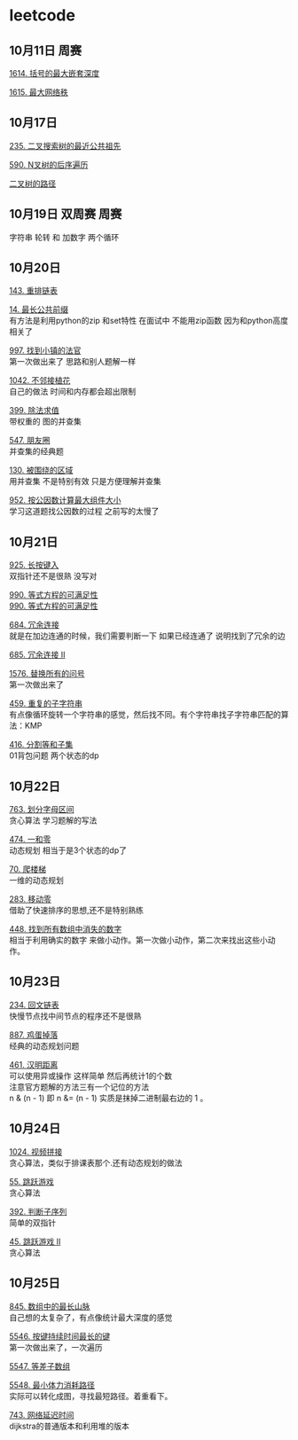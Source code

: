 # leetcode

[  ](  )
## 10月11日	 周赛
[1614. 括号的最大嵌套深度](https://leetcode-cn.com/problems/maximum-nesting-depth-of-the-parentheses/)  

[1615. 最大网络秩](https://leetcode-cn.com/problems/maximal-network-rank/)

## 10月17日
[  235. 二叉搜索树的最近公共祖先 ](https://leetcode-cn.com/problems/lowest-common-ancestor-of-a-binary-search-tree/submissions/)  

[590. N叉树的后序遍历](https://leetcode-cn.com/problems/n-ary-tree-postorder-traversal/)  

[二叉树的路径](https://leetcode-cn.com/problems/binary-tree-paths/)  

## 10月19日  双周赛 周赛
字符串 轮转 和 加数字   两个循环

## 10月20日

[143. 重排链表 ](https://leetcode-cn.com/problems/reorder-list/)  

[14. 最长公共前缀](https://leetcode-cn.com/problems/longest-common-prefix/)  
有方法是利用python的zip 和set特性 在面试中  不能用zip函数 因为和python高度相关了  

[997. 找到小镇的法官](https://leetcode-cn.com/problems/find-the-town-judge/)  
第一次做出来了  思路和别人题解一样  

[1042. 不邻接植花](https://leetcode-cn.com/problems/flower-planting-with-no-adjacent/)  
自己的做法 时间和内存都会超出限制  

[399. 除法求值 ](https://leetcode-cn.com/problems/evaluate-division/)  
带权重的  图的并查集  

[547. 朋友圈](https://leetcode-cn.com/problems/friend-circles/)  
并查集的经典题  

[130. 被围绕的区域](https://leetcode-cn.com/problems/surrounded-regions/)  
用并查集  不是特别有效  只是方便理解并查集  

[952. 按公因数计算最大组件大小](https://leetcode-cn.com/problems/largest-component-size-by-common-factor/)    
学习这道题找公因数的过程  之前写的太慢了  

## 10月21日
[925. 长按键入](https://leetcode-cn.com/problems/long-pressed-name/)   
双指针还不是很熟   没写对  

[990. 等式方程的可满足性](https://leetcode-cn.com/problems/satisfiability-of-equality-equations/?_blank )  
<a href="https://leetcode-cn.com/problems/satisfiability-of-equality-equations/" target="_blank">  990. 等式方程的可满足性  </a>  

[684. 冗余连接](https://leetcode-cn.com/problems/redundant-connection/)  
就是在加边连通的时候，我们需要判断一下  如果已经连通了 说明找到了冗余的边

[685. 冗余连接 II](https://leetcode-cn.com/problems/redundant-connection-ii/)  

[1576. 替换所有的问号](https://leetcode-cn.com/problems/replace-all-s-to-avoid-consecutive-repeating-characters/)  
第一次做出来了  

[459. 重复的子字符串](https://leetcode-cn.com/problems/repeated-substring-pattern/)  
有点像循环旋转一个字符串的感觉，然后找不同。有个字符串找子字符串匹配的算法：KMP  

[416. 分割等和子集](https://leetcode-cn.com/problems/partition-equal-subset-sum/)  
01背包问题   两个状态的dp

## 10月22日
[763. 划分字母区间](https://leetcode-cn.com/problems/partition-labels/)  
贪心算法  学习题解的写法  

[474. 一和零](https://leetcode-cn.com/problems/ones-and-zeroes/)  
动态规划  相当于是3个状态的dp了  

[70. 爬楼梯](https://leetcode-cn.com/problems/climbing-stairs/)  
一维的动态规划  

[283. 移动零](https://leetcode-cn.com/problems/move-zeroes/)  
借助了快速排序的思想,还不是特别熟练  

[448. 找到所有数组中消失的数字](https://leetcode-cn.com/problems/find-all-numbers-disappeared-in-an-array/)  
相当于利用确实的数字 来做小动作。第一次做小动作，第二次来找出这些小动作。

## 10月23日

[234. 回文链表](https://leetcode-cn.com/problems/palindrome-linked-list/)  
快慢节点找中间节点的程序还不是很熟  

[887. 鸡蛋掉落](https://leetcode-cn.com/problems/super-egg-drop/)  
经典的动态规划问题  

[461. 汉明距离](https://leetcode-cn.com/problems/hamming-distance/)  
可以使用异或操作   这样简单  然后再统计1的个数  
注意官方题解的方法三有一个记位的方法  
n & (n - 1) 即 n &= (n - 1) 实质是抹掉二进制最右边的 1 。  

## 10月24日  
[1024. 视频拼接](https://leetcode-cn.com/problems/video-stitching/)  
贪心算法，类似于排课表那个.还有动态规划的做法  

[55. 跳跃游戏](https://leetcode-cn.com/problems/jump-game/)  
贪心算法  

[392. 判断子序列](https://leetcode-cn.com/problems/is-subsequence/)  
简单的双指针  

[45. 跳跃游戏 II](https://leetcode-cn.com/problems/jump-game-ii/)  
贪心算法  

## 10月25日  

[845. 数组中的最长山脉](https://leetcode-cn.com/problems/longest-mountain-in-array/)  
自己想的太复杂了，有点像统计最大深度的感觉  

[5546. 按键持续时间最长的键](https://leetcode-cn.com/problems/slowest-key/)  
第一次做出来了，一次遍历  

[5547. 等差子数组](https://leetcode-cn.com/problems/arithmetic-subarrays/)  

[5548. 最小体力消耗路径](https://leetcode-cn.com/problems/path-with-minimum-effort/)  
实际可以转化成图，寻找最短路径。着重看下。 

[743. 网络延迟时间](https://leetcode-cn.com/problems/network-delay-time/)  
dijkstra的普通版本和利用堆的版本  



















